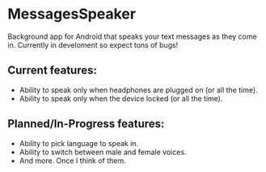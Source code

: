 # MessagesSpeaker
Background app for Android that speaks your text messages as they come in. Currently in develoment so expect tons of bugs!

## Current features:
* Ability to speak only when headphones are plugged on (or all the time).
* Ability to speak only when the device locked (or all the time).

## Planned/In-Progress features:
* Ability to pick language to speak in.
* Ability to switch between male and female voices.
* And more. Once I think of them.
